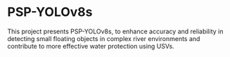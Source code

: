 # PSP-YOLOv8s
This project presents PSP-YOLOv8s,  to enhance accuracy and reliability in detecting small floating objects in complex river environments and contribute to more effective water protection using USVs.
